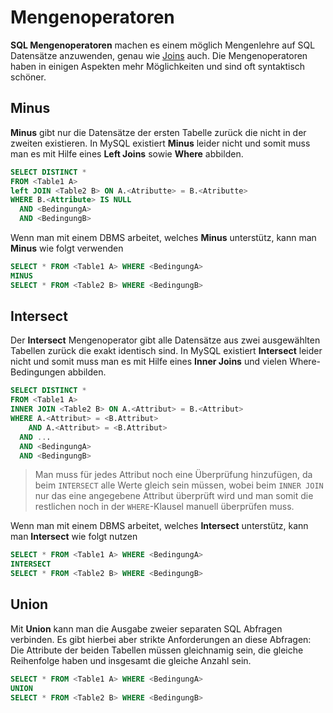 # Mengenoperatoren

**SQL Mengenoperatoren** machen es einem möglich Mengenlehre auf SQL Datensätze anzuwenden, genau wie [Joins](db/joins.md) auch. Die Mengenoperatoren haben in einigen Aspekten mehr Möglichkeiten und sind oft syntaktisch schöner.

## Minus

**Minus** gibt nur die Datensätze der ersten Tabelle zurück die nicht in der zweiten existieren. In MySQL existiert **Minus** leider nicht und somit muss man es mit Hilfe eines **Left Joins** sowie **Where** abbilden.

```sql
SELECT DISTINCT *
FROM <Table1 A>
left JOIN <Table2 B> ON A.<Atributte> = B.<Atributte>
WHERE B.<Attribute> IS NULL
  AND <BedingungA>
  AND <BedingungB>
```

Wenn man mit einem DBMS arbeitet, welches **Minus** unterstütz, kann man **Minus** wie folgt verwenden

```sql
SELECT * FROM <Table1 A> WHERE <BedingungA>
MINUS
SELECT * FROM <Table2 B> WHERE <BedingungB>
```

## Intersect

Der **Intersect** Mengenoperator gibt alle Datensätze aus zwei ausgewählten Tabellen zurück die exakt identisch sind. In MySQL existiert **Intersect** leider nicht und somit muss man es mit Hilfe eines **Inner Joins** und vielen Where-Bedingungen abbilden.

```sql
SELECT DISTINCT *
FROM <Table1 A>
INNER JOIN <Table2 B> ON A.<Attribut> = B.<Attribut>
WHERE A.<Attribut> = <B.Attribut> 
 	AND A.<Attribut> = <B.Attribut> 
  AND ...
  AND <BedingungA>
  AND <BedingungB>
```

> Man muss für jedes Attribut noch eine Überprüfung hinzufügen, da beim `INTERSECT` alle Werte gleich sein müssen, wobei beim `INNER JOIN` nur das eine angegebene Attribut überprüft wird und man somit die restlichen noch in der `WHERE`-Klausel manuell überprüfen muss.

Wenn man mit einem DBMS arbeitet, welches **Intersect** unterstütz, kann man **Intersect** wie folgt nutzen

```sql
SELECT * FROM <Table1 A> WHERE <BedingungA>
INTERSECT
SELECT * FROM <Table2 B> WHERE <BedingungB>
```

## Union

Mit **Union** kann man die Ausgabe zweier separaten SQL Abfragen verbinden. Es gibt hierbei aber strikte Anforderungen an diese Abfragen: Die Attribute der beiden Tabellen müssen gleichnamig sein, die gleiche Reihenfolge haben und insgesamt die gleiche Anzahl sein.

```sql
SELECT * FROM <Table1 A> WHERE <BedingungA>
UNION
SELECT * FROM <Table2 B> WHERE <BedingungB>
```

